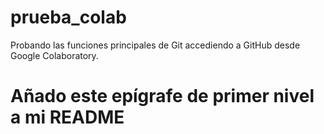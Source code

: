# prueba_colab
Probando las funciones principales de Git accediendo a GitHub desde Google Colaboratory.
# Añado este epígrafe de primer nivel a mi README
